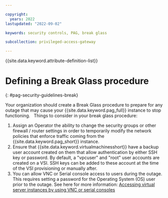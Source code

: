 ```yaml
---

copyright:
  years: 2022
lastupdated: "2022-09-02"

keywords: security controls, PAG, break glass

subcollection: privileged-access-gateway

---
```


{{site.data.keyword.attribute-definition-list}}

# Defining a Break Glass procedure
{: #pag-security-guidelines-break}

Your organization should create a Break Glass procedure to prepare for any outage that may cause your {{site.data.keyword.pag_full}} instance to stop functioning.
 
Things to consider in your break glass procedure:
1. Assign an Operator the ability to change the security groups or other firewall / router settings in order to temporarily modify the network policies that enforce traffic coming from the {{site.data.keyword.pag_short}} instance.
1. Ensure that {{site.data.keyword.virtualmachinesshort}} have a backup user account created on them that allow authentication by either SSH key or password. By default, a "vpcuser" and "root" user accounts are created on a VSI. SSH keys can be added to these account at the time of the VSI provisioning or manually after.
1. You can allow VNC or Serial console access to users during the outage. This requires setting a password for the Operating System (OS) user prior to the outage. See here for more information: [Accessing virtual server instances by using VNC or serial consoles](https://cloud.ibm.com/docs/vpc?topic=vpc-vsi_is_connecting_console&interface=ui)
